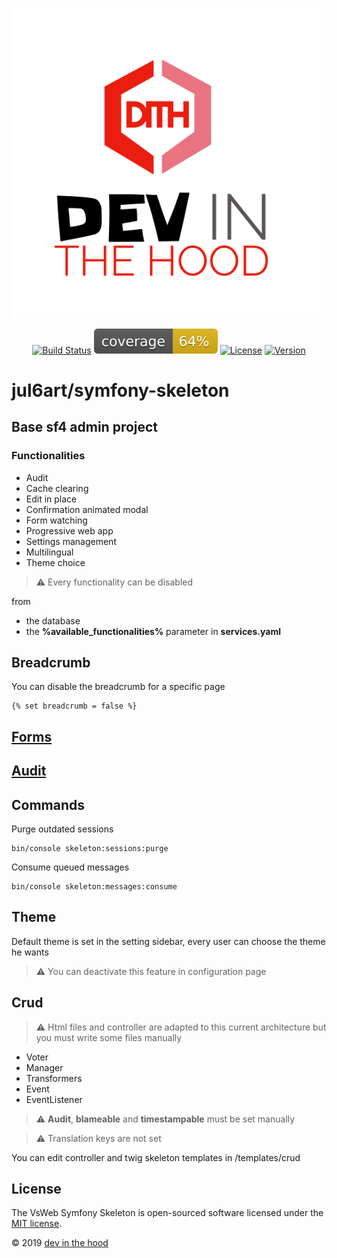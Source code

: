 <p align="center">
    <a href="https://devinthehood.com"><img src="https://github.com/jul6art/symfony-skeleton/blob/master/assets/img/devinthehood.png?raw=true" alt="logo VsWeb"></a>
</p>

<p align="center">
    <a href="https://jenkins.vsweb.be/job/Symfony%20skeleton/" target="_blank"><img src="https://jenkins.vsweb.be/buildStatus/icon?job=Symfony+skeleton" alt="Build Status"></a>
    <a href="https://github.com/jul6art/symfony-skeleton/blob/master/data/report/coverage.svg" target="_blank"><img src="https://github.com/jul6art/symfony-skeleton/blob/master/data/report/coverage.svg" alt="Code Coverage"></a>
    <a href="https://opensource.org/licenses/MIT" target="_blank"><img src="https://img.shields.io/badge/License-MIT-yellow.svg" alt="License"></a>
    <a href="https://github.com/jul6art/symfony-skeleton" target="_blank"><img src="https://img.shields.io/static/v1?label=stable&message=v1+coming+soon&color=orange" alt="Version"></a>
</p>

jul6art/symfony-skeleton
========================
Base sf4 admin project
----------------------

### Functionalities

* Audit
* Cache clearing
* Edit in place
* Confirmation animated modal
* Form watching
* Progressive web app
* Settings management
* Multilingual
* Theme choice
    

> :warning: Every functionality can be disabled 

from
* the database
* the **%available_functionalities%** parameter in **services.yaml**

Breadcrumb
----------

You can disable the breadcrumb for a specific page

```twig
{% set breadcrumb = false %}
```

[Forms](/data/doc/FORMS.md)
---------------------------

[Audit](/data/doc/AUDIT.md)
---------------------------

Commands
--------

Purge outdated sessions

```console
bin/console skeleton:sessions:purge
```

Consume queued messages

```console
bin/console skeleton:messages:consume
```

Theme
-----

Default theme is set in the setting sidebar, every user can choose the theme he wants

> :warning: You can deactivate this feature in configuration page

Crud
----

> :warning: Html files and controller are adapted to this current architecture but you must write some files manually

* Voter
* Manager
* Transformers
* Event
* EventListener

> :warning: **Audit**, **blameable** and **timestampable** must be set manually

> :warning: Translation keys are not set

You can edit controller and twig skeleton templates in /templates/crud

License
-------

The VsWeb Symfony Skeleton is open-sourced software licensed under the [MIT license](https://opensource.org/licenses/MIT).

&copy; 2019 [dev in the hood](https://devinthehood.com)
